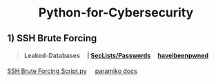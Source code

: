 <h1 align="center">Python-for-Cybersecurity</h1>

## 1) SSH Brute Forcing
> #### Leaked-Databases  &nbsp;  &nbsp; | [SecLists/Passwords](https://github.com/danielmiessler/SecLists/tree/master/Passwords/Leaked-Databases)  &nbsp; &nbsp; [haveibeenpwned](https://haveibeenpwned.com/)
[SSH Brute Forcing Script.py](https://github.com/arharif/Python-for-cybersecurity/blob/main/Python-for-Pentesters%20All%20scripts/SSH%20Brute%20Forcing%20Script.py) &nbsp; &nbsp; [paramiko docs](https://docs.paramiko.org/en/stable/)
